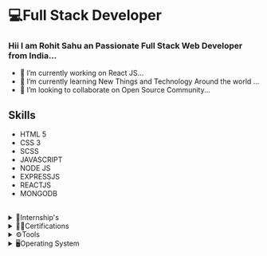 # 💻Full Stack Developer
### Hii I am <b>Rohit Sahu</b> an Passionate Full Stack Web Developer from India...  

- 🔭 I’m currently working on React JS...
- 🌱 I’m currently learning New Things and Technology Around the world ...
- 👯 I’m looking to collaborate on Open Source Community...

 ## Skills 
    
   - HTML 5 
   - CSS 3
   - SCSS
   - JAVASCRIPT
   - NODE JS
   - EXPRESSJS
   - REACTJS
   - MONGODB
   <br>
   <details>
  <summary>💪Internship's</summary>
  <ul>
    <li>MERN Stack at <b>The Youth Project-TYP</b></li>
  </ul>
   </details>

<details>
  <summary>🏅🥇Certifications</summary>
    <ul>
      <li> <b>JavaScript</b> from <b>LearnVern</b>
      <li> <b> Portfolio Website using HTML and CSS </b> from<b>Coursera</b> </li>
      <li> <b> Fundamentals of Web Development With JavaScript</b> <b>Edx- University of Penn</b></li>
   </ul>
  
</details>

<details>
<summary>⚙Tools</summary>
<ul>
  <li>Visual Studio Code</li>
  <li>Netbeans</li>
  <li>Eclipse</li>
</ul>
</details>

<details>
  <summary>🖥Operating System</summary>
  <ul>
    <li>Windows<li/>
 </ul>
</details>
